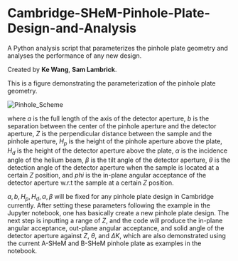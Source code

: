 # Cambridge-SHeM-Pinhole-Plate-Design-and-Analysis

A Python analysis script that parameterizes the pinhole plate geometry and analyses the performance of any new design.

Created by **Ke Wang**, **Sam Lambrick**.

This is a figure demonstrating the parameterization of the pinhole plate geometry.

![Pinhole_Scheme](https://github.com/user-attachments/assets/abcc9f5e-898d-49f5-aa07-7d5b6fdba1e3)

where $a$ is the full length of the axis of the detector aperture, $b$ is the separation between the center of the pinhole aperture and the detector aperture, $Z$ is the perpendicular distance between the sample and the pinhole aperture, $H_p$ is the height of the pinhole aperture above the plate, $H_d$ is the height of the detector aperture above the plate, $\alpha$ is the incidence angle of the helium beam, $\beta$ is the tilt angle of the detector aperture, $\theta$ is the detection angle of the detector aperture when the sample is located at a certain $Z$ position, and $phi$ is the in-plane angular acceptance of the detector aperture w.r.t the sample at a certain $Z$ position.

$a,b,H_p,H_d,\alpha,\beta$ will be fixed for any pinhole plate design in Cambridge currently. After setting these parameters following the example in the Jupyter notebook, one has basically create a new pinhole plate design. The next step is inputting a range of $Z$, and the code will produce the in-plane angular acceptance, out-plane angular acceptance, and solid angle of the detector aperture against $Z$, $\theta$, and $\Delta K$, which are also demonstrated using the current A-SHeM and B-SHeM pinhole plate as examples in the notebook.
